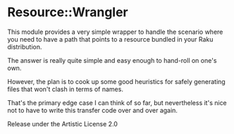 # Resource::Wrangler

This module provides a very simple wrapper to handle the
scenario where you need to have a path that points to a
resource bundled in your Raku distribution.

The answer is really quite simple and easy enough to
hand-roll on one's own.

However, the plan is to cook up some good heuristics for
safely generating files that won't clash in terms of names.

That's the primary edge case I can think of so far, but
nevertheless it's nice not to have to write this transfer code
over and over again.

Release under the Artistic License 2.0
